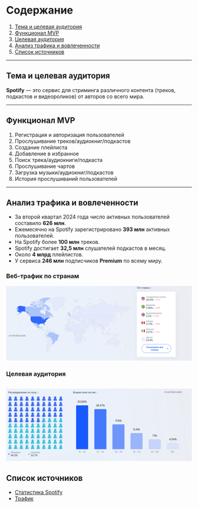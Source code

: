 # Содержание  
1. [Тема и целевая аудитория](#тема-и-целевая-аудитория)  
2. [Функционал MVP](#функционал-mvp)  
3. [Целевая аудитория](#целевая-аудитория)  
4. [Анализ трафика и вовлеченности](#анализ-трафика-и-вовлеченности)  
5. [Список источников](#список-источников)  

---

## Тема и целевая аудитория  
**Spotify** — это сервис для стриминга различного контента (треков, подкастов и видеороликов) от авторов со всего мира.  

---

## Функционал MVP  
1. Регистрация и авторизация пользователей  
2. Прослушивание треков/аудиокниг/подкастов  
3. Создание плейлиста  
4. Добавление в избранное  
5. Поиск трека/аудиокниги/подкаста  
6. Прослушивание чартов  
7. Загрузка музыки/аудиокниг/подкастов
8. История прослушиваний пользователей

---

## Анализ трафика и вовлеченности  

- За второй квартал 2024 года число активных пользователей составило **626 млн**.  
- Ежемесячно на Spotify зарегистрировано **393 млн** активных пользователей.  
- На Spotify более **100 млн** треков.  
- Spotify достигает **32,5 млн** слушателей подкастов в месяц.  
- Около **4 млрд** плейлистов.  
- У сервиса **246 млн** подписчиков **Premium** по всему миру.  

### Веб-трафик по странам  
![Веб-трафик по странам ](/img/country.png)  


### Целевая аудитория  
![Целевая аудитория](/img/demography.png)
---

## Список источников  
- [Статистика Spotify](https://thesocialshepherd.com/blog/spotify-statistics)  
- [Трафик](https://www.similarweb.com/ru/website/spotify.com/)  
